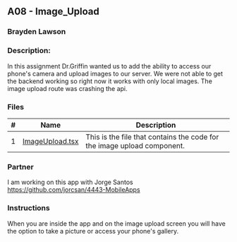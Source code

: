 ## A08 - Image_Upload
### Brayden Lawson
### Description:

In this assignment Dr.Griffin wanted us to add the ability to access our phone's camera and upload images to our server. We were not able to get the backend working so right now it works with only local images. The image upload route was crashing the api. 

### Files

|   #   | Name     | Description                      |
| :---: | -------- | -------------------------------- |
|   1   | [ImageUpload.tsx](https://github.com/bglawson1001/4443-MobileApps-Lawson/blob/main/Assignments/A05/components/ImageUpload.tsx) | This is the file that contains the code for the image upload component.  |


### Partner
I am working on this app with Jorge Santos https://github.com/jorcsan/4443-MobileApps


### Instructions

When you are inside the app and on the image upload screen you will have the option to take a picture or access your phone's gallery. 









